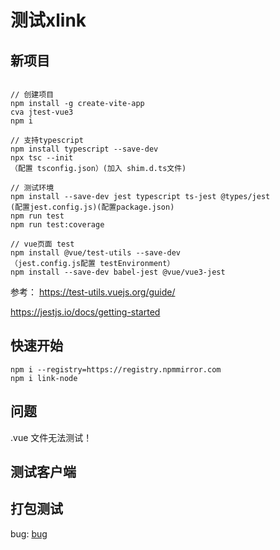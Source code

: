 # 测试xlink

## 新项目

```shell

// 创建项目
npm install -g create-vite-app
cva jtest-vue3
npm i

// 支持typescript
npm install typescript --save-dev
npx tsc --init
（配置 tsconfig.json）(加入 shim.d.ts文件)

// 测试环境
npm install --save-dev jest typescript ts-jest @types/jest
(配置jest.config.js)(配置package.json)
npm run test
npm run test:coverage

// vue页面 test
npm install @vue/test-utils --save-dev
（jest.config.js配置 testEnvironment）
npm install --save-dev babel-jest @vue/vue3-jest

```

参考：
https://test-utils.vuejs.org/guide/

https://jestjs.io/docs/getting-started

## 快速开始

```shell
npm i --registry=https://registry.npmmirror.com
npm i link-node
```

## 问题

.vue 文件无法测试！

## 测试客户端

## 打包测试

bug:
[bug](./build.md)
